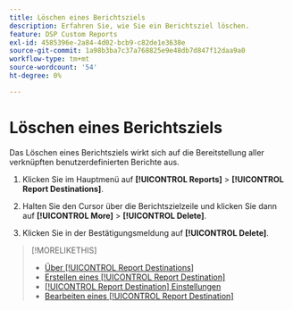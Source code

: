 ```yaml
---
title: Löschen eines Berichtsziels
description: Erfahren Sie, wie Sie ein Berichtsziel löschen.
feature: DSP Custom Reports
exl-id: 4585396e-2a84-4d02-bcb9-c82de1e3638e
source-git-commit: 1a98b3ba7c37a768825e9e48db7d847f12daa9a0
workflow-type: tm+mt
source-wordcount: '54'
ht-degree: 0%

---
```


# Löschen eines Berichtsziels

Das Löschen eines Berichtsziels wirkt sich auf die Bereitstellung aller verknüpften benutzerdefinierten Berichte aus.

1. Klicken Sie im Hauptmenü auf **[!UICONTROL Reports]** > **[!UICONTROL Report Destinations]**.

1. Halten Sie den Cursor über die Berichtszielzeile und klicken Sie dann auf **[!UICONTROL More]** > **[!UICONTROL Delete]**.

1. Klicken Sie in der Bestätigungsmeldung auf **[!UICONTROL Delete]**.

>[!MORELIKETHIS]
>
>* [Über [!UICONTROL Report Destinations]](/help/dsp/reports/report-destinations/report-destination-about.md)
>* [Erstellen eines [!UICONTROL Report Destination]](/help/dsp/reports/report-destinations/report-destination-create.md)
>* [[!UICONTROL Report Destination] Einstellungen](/help/dsp/reports/report-destinations/report-destination-settings.md)
>* [Bearbeiten eines [!UICONTROL Report Destination]](/help/dsp/reports/report-destinations/report-destination-edit.md)
